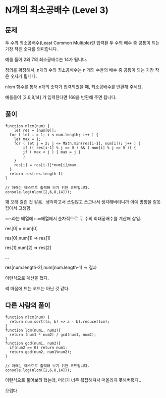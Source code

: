 # N개의 최소공배수 (Level 3)


## 문제

두 수의 최소공배수(Least Common Multiple)란 입력된 두 수의 배수 중 공통이 되는 가장 작은 숫자를 의미합니다.

예를 들어 2와 7의 최소공배수는 14가 됩니다.

정의를 확장해서, n개의 수의 최소공배수는 n 개의 수들의 배수 중 공통이 되는 가장 작은 숫자가 됩니다.

nlcm 함수를 통해 n개의 숫자가 입력되었을 때, 최소공배수를 반환해 주세요.

예를들어 [2,6,8,14] 가 입력된다면 168을 반환해 주면 됩니다.


## 풀이

```
function nlcm(num) {
	let res = [num[0]];
  for ( let i = 1; i < num.length; i++ ) {
    let max = 1;
    for ( let j = 2; j <= Math.min(res[i-1], num[i]); j++ ) {
  		if (( res[i-1] % j == 0 ) && ( num[i] % j == 0 )) {
        if ( max < j ) { max = j } 
    	}
    }
    res[i] = res[i-1]*num[i]/max
  }
  return res[res.length-1]
}

// 아래는 테스트로 출력해 보기 위한 코드입니다.
console.log(nlcm([2,6,8,14]));
```

꽤 오래 걸린 것 같음.. 생각하고서 쓰질않고 쓰고나서 생각해버리니까 아예 방향을 잘못잡아서 고생함.

`res`라는 배열에 `num`배열에서 순차적으로 두 수의 최대공배수를 계산해 삽입.

res[0] = num[0]

res[0],num[1] => res[1]

res[1],num[2] => res[2]

...

res[num.length-2],num[num.length-1] => 결과

이런식으로 계산을 했다.

썩 마음에 드는 코드는 아닌 것 같다.


## 다른 사람의 풀이

```
function nlcm(num) {
  return num.sort((a, b) => a - b).reduce(lcm);
}
function lcm(num1, num2){
  return (num1 * num2) / gcd(num1, num2);
}
function gcd(num1, num2){
  if(num2 == 0) return num1;
  return gcd(num2, num1%num2);
}

// 아래는 테스트로 출력해 보기 위한 코드입니다.
console.log(nlcm([2,6,8,14]));
```

이런식으로 풀어보려 했는데, 머리가 너무 복잡해져서 떠올리지 못해버렸다..

으렵다